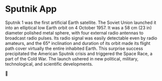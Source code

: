 

# Sputnik App

Sputnik 1 was the first artificial Earth satellite. The Soviet Union launched it into an elliptical low Earth orbit on 4 October 1957. It was a 58 cm (23 in) diameter polished metal sphere, with four external radio antennas to broadcast radio pulses. Its radio signal was easily detectable even by radio amateurs, and the 65° inclination and duration of its orbit made its flight path cover virtually the entire inhabited Earth. This surprise success precipitated the American Sputnik crisis and triggered the Space Race, a part of the Cold War. The launch ushered in new political, military, technological, and scientific developments.

🚀
